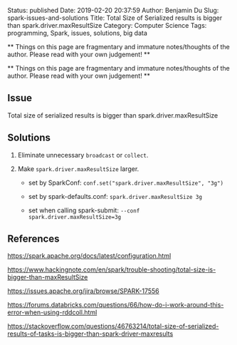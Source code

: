 Status: published
Date: 2019-02-20 20:37:59
Author: Benjamin Du
Slug: spark-issues-and-solutions
Title: Total Size of Serialized results is bigger than spark.driver.maxResultSize
Category: Computer Science
Tags: programming, Spark, issues, solutions, big data

**
Things on this page are fragmentary and immature notes/thoughts of the author.
Please read with your own judgement!
**


**
Things on this page are fragmentary and immature notes/thoughts of the author.
Please read with your own judgement!
**

## Issue

Total size of serialized results is bigger than spark.driver.maxResultSize

## Solutions

1. Eliminate unnecessary `broadcast` or `collect`.

2. Make `spark.driver.maxResultSize` larger.

    - set by SparkConf: `conf.set("spark.driver.maxResultSize", "3g")`

    - set by spark-defaults.conf: `spark.driver.maxResultSize 3g`

    - set when calling spark-submit: `--conf spark.driver.maxResultSize=3g`


## References

https://spark.apache.org/docs/latest/configuration.html

https://www.hackingnote.com/en/spark/trouble-shooting/total-size-is-bigger-than-maxResultSize

https://issues.apache.org/jira/browse/SPARK-17556

https://forums.databricks.com/questions/66/how-do-i-work-around-this-error-when-using-rddcoll.html

https://stackoverflow.com/questions/46763214/total-size-of-serialized-results-of-tasks-is-bigger-than-spark-driver-maxresults


